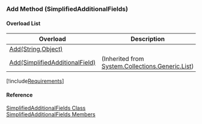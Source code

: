 ﻿### Add Method (SimplifiedAdditionalFields)

#### Overload List

| Overload | Description |
| --- | --- |
| [Add(String,Object)](FChoice.Toolkits.Clarify~FChoice.Toolkits.Clarify.SimplifiedAdditionalFields~Add(String,Object).md) |   |
| [Add(SimplifiedAdditionalField)](#) | (Inherited from [System.Collections.Generic.List<SimplifiedAdditionalField>](#)) |

[!include[Requirements](../partials/requirements.md)]



#### Reference

[SimplifiedAdditionalFields Class](FChoice.Toolkits.Clarify~FChoice.Toolkits.Clarify.SimplifiedAdditionalFields.md)  
[SimplifiedAdditionalFields Members](FChoice.Toolkits.Clarify~FChoice.Toolkits.Clarify.SimplifiedAdditionalFields_members.md)